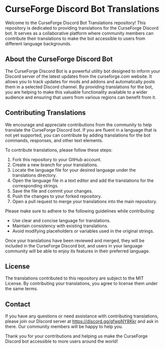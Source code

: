 # CurseForge Discord Bot Translations
Welcome to the CurseForge Discord Bot Translations repository! This repository is dedicated to providing translations for the CurseForge Discord bot. It serves as a collaborative platform where community members can contribute their translations to make the bot accessible to users from different language backgrounds.

## About the CurseForge Discord Bot
The CurseForge Discord Bot is a powerful utility bot designed to inform your Discord server of the latest updates from the curseforge.com website. It allows you to track updates for mods and addons and automatically posts them in a selected Discord channel.
By providing translations for the bot, you are helping to make this valuable functionality available to a wider audience and ensuring that users from various regions can benefit from it.

## Contributing Translations
We encourage and appreciate contributions from the community to help translate the CurseForge Discord bot. If you are fluent in a language that is not yet supported, you can contribute by adding translations for the bot commands, responses, and other text elements.

To contribute translations, please follow these steps:
1. Fork this repository to your GitHub account.
2. Create a new branch for your translations.
3. Locate the language file for your desired language under the translations directory.
4. Open the language file in a text editor and add the translations for the corresponding strings.
5. Save the file and commit your changes.
6. Push the changes to your forked repository.
7. Open a pull request to merge your translations into the main repository.

Please make sure to adhere to the following guidelines while contributing:
- Use clear and concise language for translations.
- Maintain consistency with existing translations.
- Avoid modifying placeholders or variables used in the original strings.

Once your translations have been reviewed and merged, they will be included in the CurseForge Discord bot, and users in your language community will be able to enjoy its features in their preferred language.

## License
The translations contributed to this repository are subject to the MIT License. By contributing your translations, you agree to license them under the same terms.

## Contact
If you have any questions or need assistance with contributing translations, please join our Discord server at https://discord.gg/gfwpNY8Kkr and ask in there. Our community members will be happy to help you.

Thank you for your contributions and helping us make the CurseForge Discord bot accessible to more users around the world!
